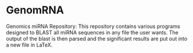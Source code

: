 GenomRNA
========

Genomics miRNA Repository:
This repository contains various programs designed to BLAST all miRNA sequences in any file the user wants. The output of the blast is then parsed and the significant results are put out into a new file in LaTeX.
